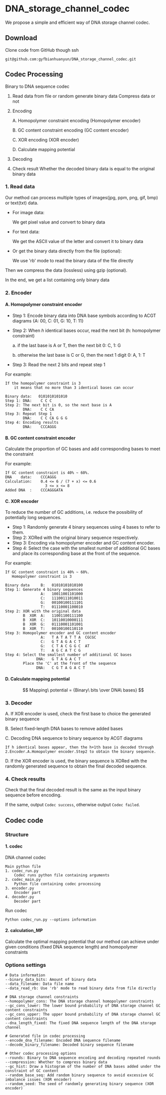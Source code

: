 # DNA_storage_channel_codec
We propose a simple and efficient way of DNA storage channel codec.

## Download
Clone code from GitHub though ssh
```
git@github.com:gyfbianhuanyun/DNA_storage_channel_codec.git
```

## Codec Processing
Binary to DNA sequence codec

1. Read data from file or random generate binary data
    Compress data or not
2. Encoding

    A. Homopolymer constraint encoding (Homopolymer encoder)

    B. GC content constraint encoding (GC content encoder)

    C. XOR encoding (XOR encoder)

    D. Calculate mapping potential

3. Decoding
4. Check result
    Whether the decoded binary data is equal to the original binary data


### 1. Read data
Our method can process multiple types of images(jpg, ppm, png, gif, bmp) or text(txt) data.

* For image data:
    
    We get pixel value and convert to binary data
 
* For text data:

    We get the ASCII value of the letter and convert it to binary data

* Or get the binary data directly from the file (optional):
    
    We use 'rb' mode to read the binary data of the file directly
 
Then we compress the data (lossless) using gzip (optional).

In the end, we get a list containing only binary data

### 2. Encoder

#### A. Homopolymer constraint encoder

* Step 1: Encode binary data into DNA base symbols according to ACGT diagrams {A: 00, C: 01, G: 10, T: 11}

* Step 2: When _h_ identical bases occur, read the next bit (h: homopolymer constraint)
        
    a. if the last base is A or T, then the next bit
            0: C, 1: G
    
    b. otherwise the last base is C or G, then the next 1 digit
            0: A, 1: T

* Step 3: Read the next 2 bits and repeat step 1

For example:
```
If the homopolymer constraint is 3
    it means that no more than 3 identical bases can occur

Binary data:   0101010101010
Step 1: DNA:    C C C
Step 2: The next bit is 0, so the next base is A
        DNA:    C C CA
Step 3: Repeat Step 1
        DNA:    C C CA G G G
Step 4: Encoding results
        DNA:    CCCAGGG  
```
#### B. GC content constraint encoder

Calculate the proportion of GC bases and add corresponding
bases to meet the constraint

For example:
```
If GC content constraint is 40% ~ 60%.
DNA    data:    CCCAGGG
Calculation:    0.4 <= 6 / (7 + x) <= 0.6
                  3 <= x <= 8
Added DNA  :    CCCAGGGATA
```

#### C. XOR encoder

To reduce the number of GC additions,
i.e. reduce the possibility of potentially long sequences.

* Step 1: Randomly generate 4 binary sequences using 4 bases to refer to them.
* Step 2: XORed with the original binary sequence respectively.
* Step 3: Encoding via homopolymer encoder and GC content encoder.
* Step 4: Select the case with the smallest number of additional GC bases
and place its corresponding base at the front of the sequence.

For example:
```
If GC content constraint is 40% ~ 60%.
   Homopolymer constraint is 3

Binary data     B:   01010101010100
Step 1: Generate 4 binary sequences
                A:   10011001101000
                C:   11100111010011
                G:   00100100111101
                T:   01110001100010 
Step 2: XOR with the original data
        B  XOR  A:   11001100111100
        B  XOR  C:   10110010000111
        B  XOR  G:   01110001101001
        B  XOR  T:   00100100110110
Step 3: Homopolymer encoder and GC content encoder
                A:   T A T A T T A  CGCGC
                C:   G T A G A C T  
                G:   C T A C G G C  AT
                T:   A G C A T C G  
Step 4: Select the smallest number of additional GC bases
              DNA:   G T A G A C T
        Place the 'C' at the front of the sequence
              DNA:   C G T A G A C T
```

#### D. Calculate mapping potential
$$ Mapping\  potential = {Binary\  bits \over DNA\  bases} $$

### 3. Decoder
A. If XOR encoder is used, check the first base to choice the generated binary sequence 

B. Select fixed-length DNA bases to remove added bases 

C. Decoding DNA sequence to binary sequence by ACGT diagrams

    If h identical bases appear, then the h+1th base is decoded through 2.Encoder.A.Homopolymer encoder.Step2 to obtain the binary sequence.

D. If the XOR encoder is used, the binary sequence is XORed
with the randomly generated sequence to obtain the final decoded sequence.


### 4. Check results
Check that the final decoded result is the same as the input binary sequence before encoding.

If the same, output `Codec success`, otherwise output `Codec failed`.

## Codec code
### Structure
#### 1. codec
DNA channel codec
```
Main python file
1. codec_run.py
    Codec runs python file containing arguments 
2. codec_main.py
    Python file containing codec processing
3. encoder.py
    Encoder part
4. decoder.py
    Decoder part
```

Run codec
```
Python codec_run.py --options information
```

#### 2. calculation_MP
Calculate the optimal mapping potential that our method can achieve
under given conditions (fixed DNA sequence length) and homopolymer constraints

### Options settings
```
# Data information
--binary_data_bits: Amount of binary data
--data_filename: Data file name
--data_read_rb: Use 'rb' mode to read binary data from file directly

# DNA storage channel constraints
--homopolymer_cons: The DNA storage channel homopolymer constraints
--gc_cons_lower: The lower bound probability of DNA storage channel GC content constraints
--gc_cons_upper: The upper bound probability of DNA storage channel GC content constraints
--dna_length_fixed: The fixed DNA sequence length of the DNA storage channel

# Generated file in codec processing
--encode_dna_filename: Encoded DNA sequence filename
--decode_binary_filename: Decoded binary sequence filename

# Other codec processing options
--rounds: Binary to DNA sequence encoding and decoding repeated rounds
--compression: Whether to compress binary data
--gc_hist: Draw a histogram of the number of DNA bases added under the constraint of GC content
--random_base_seq: Add random binary sequence to avoid excessive GC imbalance issues (XOR encoder)
--random_seed: The seed of randomly generating binary sequence (XOR encoder)
```
